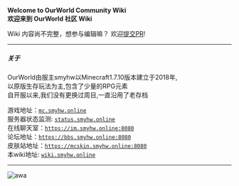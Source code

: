 **Welcome to OurWorld Community Wiki**  
**欢迎来到 OurWorld 社区 Wiki**

Wiki 内容尚不完整，想参与编辑嘛？ 欢迎[提交PR](https://github.com/smyhw/OurWorldCommunityWiki/pulls)!
***

##### 关于

OurWorld由服主smyhw以Minecraft1.7.10版本建立于2018年,  
以原版生存玩法为主,包含了少量的RPG元素  
自开服以来,我们没有更换过周目,一直沿用了老存档

游戏地址：[`mc.smyhw.online`](mc.smyhw.online)  
服务器状态监测: [`status.smyhw.online`](https://1.ao.smyhw.online/status/)  
在线聊天室：[`https://im.smyhw.online:8080`](https://im.smyhw.online:8080)  
论坛地址：[`https://bbs.smyhw.online:8080`](https://bbs.smyhw.online:8080)  
皮肤站地址：[`https://mcskin.smyhw.online:8080`](https://mcskin.smyhw.online:8080)  
本wiki地址: [`wiki.smyhw.online`](https://wiki.smyhw.online/)  
  
***
![awa](/img/awa.jpg)
